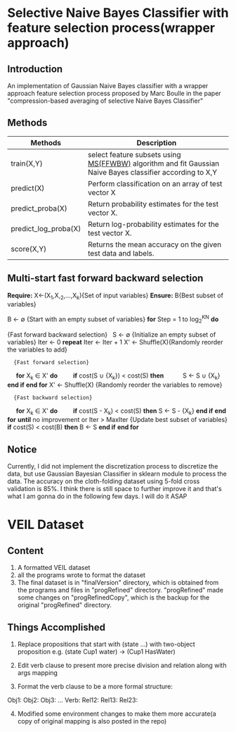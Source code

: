 # Selective Naive Bayes Classifier with feature selection process(wrapper approach)

## Introduction

An implementation of Gaussian Naive Bayes classifier with a wrapper approach feature selection process proposed by Marc Boulle 
in the paper "compression-based averaging of selective Naive Bayes Classifier" 


## Methods


Methods   | Description
-----------|----------------------------------------------
train(X,Y) | select feature subsets using [MS(FFWBW)](#multi-start-fast-forward-backward-selection) algorithm and fit Gaussian Naive Bayes classifier according to X,Y
predict(X) | Perform classification on an array of test vector X
predict_proba(X) | Return probability estimates for the test vector X.
predict_log_proba(X) | Return log-probability estimates for the test vector X.
score(X,Y) | Returns the mean accuracy on the given test data and labels.


## Multi-start fast forward backward selection

**Require:** X<-(X<sub>1</sub>,X,<sub>2</sub>,...,X<sub>k</sub>){Set of input variables}
**Ensure:** B{Best subset of variables}

B <- ∅ {Start with an empty subset of variables}
**for** Step = 1 to log<sub>2</sub><sup>KN</sup> **do**
   
   {Fast forward backward selection}
   S <- ∅ {Initialize an empty subset of variables}
   Iter <- 0
   **repeat**
      Iter <- Iter + 1
      X' <- Shuffle(X){Randomly reorder the variables to add}
      
      {Fast forward selection}
      **for** X<sub>k</sub> ∈ X' **do**
         **if** cost(S ∪ {X<sub>k</sub>}) < cost(S) **then**
            S <- S ∪ {X<sub>k</sub>}
         **end if**
      **end for**
      X' <- Shuffle(X) {Randomly reorder the variables to remove}
      
      {Fast backward selection}
      **for** X<sub>k</sub> ∈ X' **do**
         **if** cost(S - X<sub>k</sub>) < cost(S) **then**
            S <- S - {X<sub>k</sub>}
         **end if**
      **end for**
   **until** no improvement or Iter > MaxIter
   {Update best subset of variables}
   **if** cost(S) < cost(B) **then**
      B <- S
   **end if**
**end for**
      
## Notice

Currently, I did not implement the discretization process to discretize the data, but use Gaussian Bayesian Classifier in sklearn module to process the data. The accuracy on the cloth-folding dataset using 5-fold cross validation is 85%. I think there is still space to
further improve it and that's what I am gonna do in the following few days. I will do it ASAP



# VEIL Dataset

## Content

1. A formatted VEIL dataset
2. all the programs wrote to format the dataset
3. The final dataset is in "finalVersion" directory, which is obtained from the programs and files in "progRefined" directory.
   "progRefined" made some changes on "progRefinedCopy", which is the backup for the original "progRefined" directory.  


## Things Accomplished

1. Replace propositions that start with (state ...) with two-object proposition e.g. (state Cup1 water)  ->  (Cup1 HasWater)

2. Edit verb clause to present more precise division and relation along with args mapping

3. Format the verb clause to be a more formal structure:

  Obj1:
  Obj2:
  Obj3:
  ...
  Verb:
  Rel12:
  Rel13:
  Rel23:


4. Modified some environment changes to make them more accurate(a copy of original mapping is also posted in the repo)

